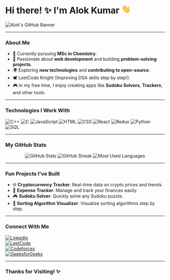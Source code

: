 # Hi there! ✨ I'm Alok Kumar <img src="https://raw.githubusercontent.com/ABSphreak/ABSphreak/master/gifs/Hi.gif" width="30px">

![Alok's GitHub Banner](https://user-images.githubusercontent.com/104123989/221757980-58d16a85-2265-4aeb-84dc-bd16d2598971.gif)

---

### About Me 

- 🔧 Currently pursuing **MSc in Chemistry**.
- 🔗 Passionate about **web development** and building **problem-solving projects**.
- 🌍 Exploring **new technologies** and **contributing to open-source**.
- 🕊 LeetCode Knight (Improving DSA skills step by step!).
- 🎮 In my free time, I enjoy creating apps like **Sudoku Solvers**, **Trackers**, and other tools.

---

### Technologies I Work With

![C++](https://img.shields.io/badge/C%2B%2B-%2300599C.svg?style=for-the-badge&logo=c%2B%2B&logoColor=white)
![C](https://img.shields.io/badge/C-%2300599C.svg?style=for-the-badge&logo=c&logoColor=white)
![JavaScript](https://img.shields.io/badge/JavaScript-%23F7DF1E.svg?style=for-the-badge&logo=javascript&logoColor=black)
![HTML](https://img.shields.io/badge/HTML5-%23E34F26.svg?style=for-the-badge&logo=html5&logoColor=white)
![CSS](https://img.shields.io/badge/CSS3-%231572B6.svg?style=for-the-badge&logo=css3&logoColor=white)
![React](https://img.shields.io/badge/React-%2361DAFB.svg?style=for-the-badge&logo=react&logoColor=black)
![Redux](https://img.shields.io/badge/Redux-%23764ABC.svg?style=for-the-badge&logo=redux&logoColor=white)
![Python](https://img.shields.io/badge/Python-%233776AB.svg?style=for-the-badge&logo=python&logoColor=white)
![SQL](https://img.shields.io/badge/SQL-%234169E1.svg?style=for-the-badge&logo=mysql&logoColor=white)

---

### My GitHub Stats

<div align="center">
  <img src="https://github-readme-stats.vercel.app/api?username=alokkumar9019&show_icons=true&theme=radical" width="400px" alt="GitHub Stats">
  <img src="https://streak-stats.demolab.com/?user=alokkumar9019&theme=radical" width="400px" alt="GitHub Streak">
  <img src="https://github-readme-stats.vercel.app/api/top-langs/?username=alokkumar9019&layout=compact&theme=radical" width="400px" alt="Most Used Languages">
</div>

---

### Fun Projects I've Built 

- 🌐 **Cryptocurrency Tracker**: Real-time data on crypto prices and trends.
- 🎁 **Expense Tracker**: Manage and track your finances easily.
- 🎮 **Sudoku Solver**: Quickly solve any Sudoku puzzle.
- 🔄 **Sorting Algorithm Visualizer**: Visualize sorting algorithms step by step.

---

### Connect With Me

[![LinkedIn](https://img.shields.io/badge/LinkedIn-%230077B5.svg?style=for-the-badge&logo=linkedin&logoColor=white)](https://www.linkedin.com/in/alok-kumar-singh-b995b4208/)  
[![LeetCode](https://img.shields.io/badge/LeetCode-%23FFA116.svg?style=for-the-badge&logo=leetcode&logoColor=black)](https://leetcode.com/u/alokkumar9019/)  
[![Codeforces](https://img.shields.io/badge/Codeforces-%231F8ACB.svg?style=for-the-badge&logo=codeforces&logoColor=white)](https://codeforces.com/profile/alokkumar9019)  
[![GeeksforGeeks](https://img.shields.io/badge/GeeksforGeeks-%2300C853.svg?style=for-the-badge&logo=geeksforgeeks&logoColor=white)](https://www.geeksforgeeks.org/user/alokkumar9019/)

---

### Thanks for Visiting! ✨
